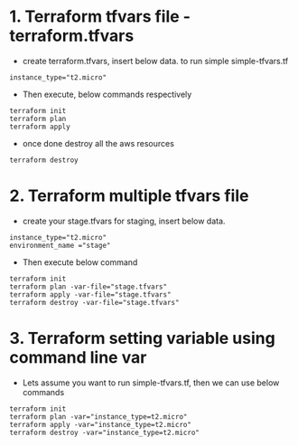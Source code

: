 # 1.  Terraform tfvars file - terraform.tfvars

- create terraform.tfvars, insert below data. to run simple simple-tfvars.tf
```
instance_type="t2.micro"
```
- Then execute, below commands respectively 

```
terraform init
terraform plan
terraform apply
```

- once done destroy all the aws resources 

```
terraform destroy
```

# 2. Terraform multiple tfvars file

- create your stage.tfvars for staging,  insert below data.
```
instance_type="t2.micro"
environment_name ="stage" 
```

- Then execute below command 
```
terraform init
terraform plan -var-file="stage.tfvars"
terraform apply -var-file="stage.tfvars"
terraform destroy -var-file="stage.tfvars"
```

# 3. Terraform setting variable using command line var

- Lets assume you want to run simple-tfvars.tf, then we can use below commands 

```
terraform init
terraform plan -var="instance_type=t2.micro"
terraform apply -var="instance_type=t2.micro"
terraform destroy -var="instance_type=t2.micro"
```
